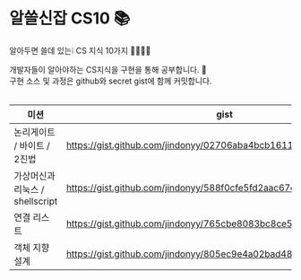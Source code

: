 # 알쓸신잡 CS10 📚
알아두면 쓸데 있는❕ CS 지식 10가지 ✋🏼🤚🏼  
  
개발자들이 알아야하는 CS지식을 구현을 통해 공부합니다. 🙂  
구현 소스 및 과정은 github와 secret gist에 함께 커밋합니다.  
<br>

|미션|gist|
|-|-|
|논리게이트 / 바이트 / 2진법|https://gist.github.com/jindonyy/02706aba4bcb1611f79414644b190c26|
|가상머신과 리눅스 / shellscript|https://gist.github.com/jindonyy/588f0cfe5fd2aac67c186a598e8ab513|
|연결 리스트|https://gist.github.com/jindonyy/765cbe8083bc8ce5c3c4bb65d47a352f|
|객체 지향 설계|https://gist.github.com/jindonyy/805ec9e4a02bad487d76a2f7efca9293|